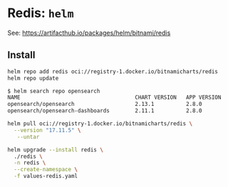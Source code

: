 # Redis: `helm`

See: https://artifacthub.io/packages/helm/bitnami/redis

## Install

```bash
helm repo add redis oci://registry-1.docker.io/bitnamicharts/redis
helm repo update
```

```bash
$ helm search repo opensearch
NAME                                    CHART VERSION   APP VERSION     DESCRIPTION                           
opensearch/opensearch                   2.13.1          2.8.0           A Helm chart for OpenSearch           
opensearch/opensearch-dashboards        2.11.1          2.8.0           A Helm chart for OpenSearch Dashboards
```

```bash
helm pull oci://registry-1.docker.io/bitnamicharts/redis \
  --version "17.11.5" \
   --untar
```

```bash
helm upgrade --install redis \
  ./redis \
  -n redis \
  --create-namespace \
  -f values-redis.yaml
```